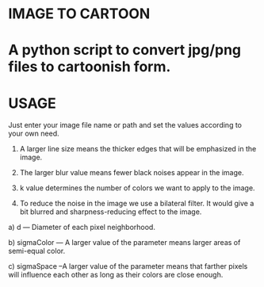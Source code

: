 # IMAGE TO CARTOON

# A python script to convert jpg/png files to cartoonish form.

# USAGE

Just enter your image file name or path and set the values according to your own need.

1) A larger line size means the thicker edges that will be emphasized in the image.

2) The larger blur value means fewer black noises appear in the image.

3) k value determines the number of colors we want to apply to the image.

4) To reduce the noise in the image we use a bilateral filter. It would give a bit blurred and sharpness-reducing effect to the image.

a) d — Diameter of each pixel neighborhood.

b) sigmaColor — A larger value of the parameter means larger areas of semi-equal color.

c) sigmaSpace –A larger value of the parameter means that farther pixels will influence each other as long as their colors are close enough.
